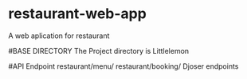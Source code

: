 # restaurant-web-app
A web aplication for restaurant

#BASE DIRECTORY
The Project directory is Littlelemon

#API Endpoint
restaurant/menu/
restaurant/booking/
Djoser endpoints
